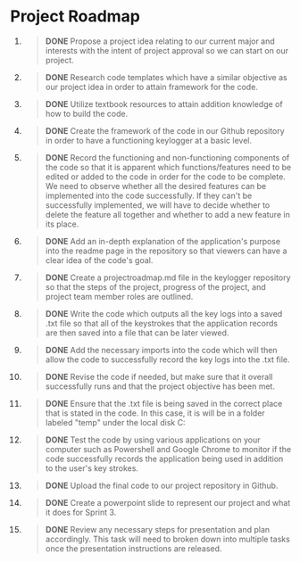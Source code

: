 #                                                     Project Roadmap
1. >**DONE**  Propose a project idea relating to our current major and interests with the intent of project approval so we can start on our project.
2. >**DONE**  Research code templates which have a similar objective as our project idea in order to attain framework for the code. 
3. >**DONE**  Utilize textbook resources to attain addition knowledge of how to build the code.
4. >**DONE**  Create the framework of the code in our Github repository in order to have a functioning keylogger at a basic level.
5. >**DONE**  Record the functioning and non-functioning components of the code so that it is apparent which functions/features need to be edited or added to the code in order for the code to be complete. We need to observe whether all the desired features can be implemented into the code successfully. If they can't be successfully implemented, we will have to decide whether to delete the feature all together and whether to add a new feature in its place.
6. >**DONE**  Add an in-depth explanation of the application's purpose into the readme page in the repository so that viewers can have a clear idea of the code's goal. 
7. >**DONE**  Create a projectroadmap.md file in the keylogger repository so that the steps of the project, progress of the project, and project team member roles are outlined.
8. >**DONE** Write the code which outputs all the key logs into a saved .txt file so that all of the keystrokes that the application records are then saved into a file that can be later viewed. 
9. >**DONE** Add the necessary imports into the code which will then allow the code to successfully record the key logs into the .txt file. 
10. >**DONE** Revise the code if needed, but make sure that it overall successfully runs and that the project objective has been met. 
11. >**DONE** Ensure that the .txt file is being saved in the correct place that is stated in the code. In this case, it is will be in a folder labeled "temp" under the local disk C: 
12. >**DONE** Test the code by using various applications on your computer such as Powershell and Google Chrome to monitor if the code successfully records the application being used in addition to the user's key strokes. 
13. >**DONE** Upload the final code to our project repository in Github. 
14. >**DONE** Create a powerpoint slide to represent our project and what it does for Sprint 3. 
15. >**DONE** Review any necessary steps for presentation and plan accordingly. This task will need to broken down into multiple tasks once the presentation instructions are released. 
